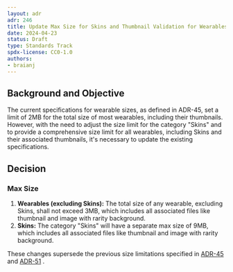```yaml
---
layout: adr
adr: 246
title: Update Max Size for Skins and Thumbnail Validation for Wearables
date: 2024-04-23
status: Draft
type: Standards Track
spdx-license: CC0-1.0
authors:
- braianj
---
```


## Background and Objective

The current specifications for wearable sizes, as defined in ADR-45, set a limit of 2MB for the total size of most wearables, including their thumbnails. However, with the need to adjust the size limit for the category "Skins" and to provide a comprehensive size limit for all wearables, including Skins and their associated thumbnails, it's necessary to update the existing specifications.

## Decision

### Max Size

1. **Wearables (excluding Skins):** The total size of any wearable, excluding Skins, shall not exceed 3MB, which includes all associated files like thumbnail and image with rarity background.
2. **Skins:** The category "Skins" will have a separate max size of 9MB, which includes all associated files like thumbnail and image with rarity background.

These changes supersede the previous size limitations specified in [ADR-45](/adr/ADR-45) and [ADR-51](/adr/ADR-51) .

